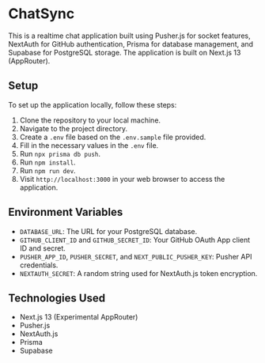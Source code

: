 
# ChatSync
This is a realtime chat application built using Pusher.js for socket features, NextAuth for GitHub authentication, Prisma for database management, and Supabase for PostgreSQL storage. The application is built on Next.js 13 (AppRouter).

## Setup
To set up the application locally, follow these steps:

1. Clone the repository to your local machine.
2. Navigate to the project directory.
3. Create a `.env` file based on the `.env.sample` file provided.
4. Fill in the necessary values in the `.env` file.
5. Run `npx prisma db push`.
5. Run `npm install`.
6. Run `npm run dev`.
7. Visit `http://localhost:3000` in your web browser to access the application.

## Environment Variables
* `DATABASE_URL`: The URL for your PostgreSQL database.
* `GITHUB_CLIENT_ID` and `GITHUB_SECRET_ID`: Your GitHub OAuth App client ID and secret.
* `PUSHER_APP_ID`, `PUSHER_SECRET`, and `NEXT_PUBLIC_PUSHER_KEY`: Pusher API credentials.
* `NEXTAUTH_SECRET`: A random string used for NextAuth.js token encryption.

## Technologies Used

* Next.js 13 (Experimental AppRouter)
* Pusher.js
* NextAuth.js
* Prisma
* Supabase

